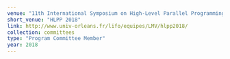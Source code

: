 ```yaml
---
venue: "11th International Symposium on High-Level Parallel Programming and Applications"
short_venue: "HLPP 2018"
link: http://www.univ-orleans.fr/lifo/equipes/LMV/hlpp2018/
collection: committees
type: "Program Committee Member"
year: 2018
---
```

